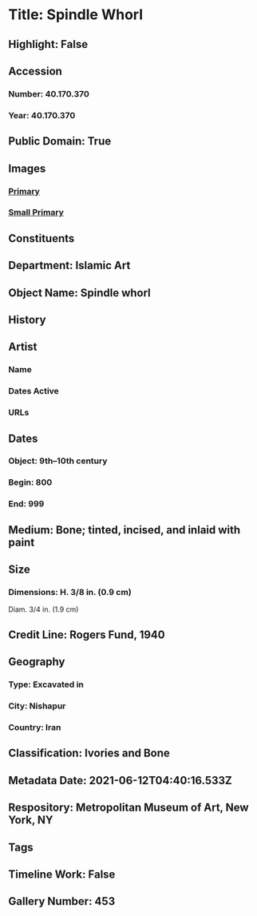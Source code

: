 # Title: Spindle Whorl
## Highlight: False
## Accession
### Number: 40.170.370
### Year: 40.170.370
## Public Domain: True
## Images
### [Primary](https://images.metmuseum.org/CRDImages/is/original/sf40-170-370a.jpg)
### [Small Primary](https://images.metmuseum.org/CRDImages/is/web-large/sf40-170-370a.jpg)
## Constituents
## Department: Islamic Art
## Object Name: Spindle whorl
## History
## Artist
### Name
### Dates Active
### URLs
## Dates
### Object: 9th–10th century
### Begin: 800
### End: 999
## Medium: Bone; tinted, incised, and inlaid with paint
## Size
### Dimensions: H. 3/8 in. (0.9 cm) 
Diam. 3/4 in. (1.9 cm)
## Credit Line: Rogers Fund, 1940
## Geography
### Type: Excavated in
### City: Nishapur
### Country: Iran
## Classification: Ivories and Bone
## Metadata Date: 2021-06-12T04:40:16.533Z
## Respository: Metropolitan Museum of Art, New York, NY
## Tags
## Timeline Work: False
## Gallery Number: 453